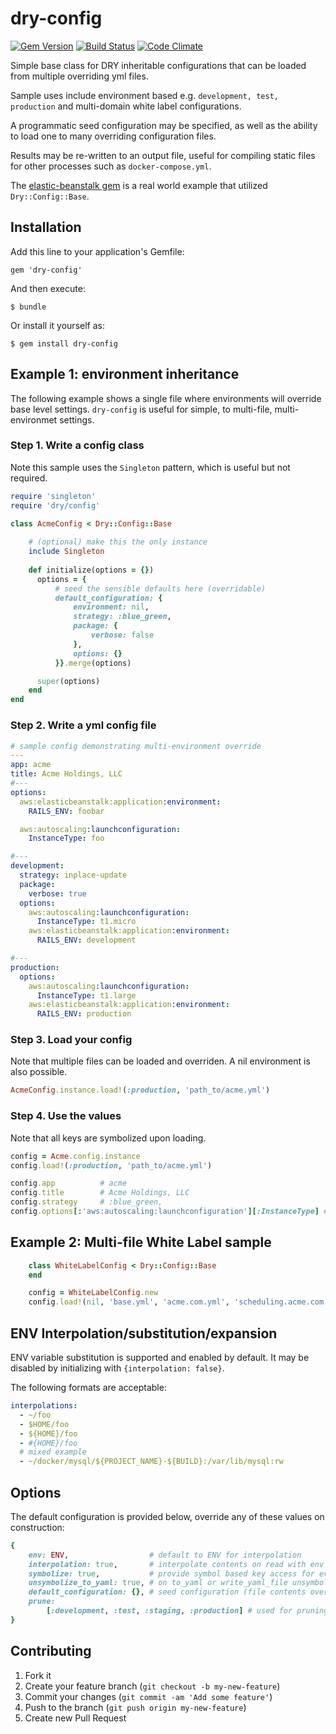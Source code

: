 # dry-config
[![Gem Version](https://badge.fury.io/rb/dry-config.svg)](https://rubygems.org/gems/dry-config)
[![Build Status](https://travis-ci.org/alienfast/dry-config.svg)](https://travis-ci.org/alienfast/dry-config)
[![Code Climate](https://codeclimate.com/github/alienfast/dry-config/badges/gpa.svg)](https://codeclimate.com/github/alienfast/dry-config)


Simple base class for DRY inheritable configurations that can be loaded from multiple overriding yml files.
  
Sample uses include environment based e.g. `development, test, production` and multi-domain white label configurations.  

A programmatic seed configuration may be specified, as well as the ability to load one to many overriding configuration files.

Results may be re-written to an output file, useful for compiling static files for other processes such as `docker-compose.yml`.
 
The [elastic-beanstalk gem](https://github.com/alienfast/elastic-beanstalk) is a real world example that utilized `Dry::Config::Base`.

## Installation

Add this line to your application's Gemfile:

    gem 'dry-config'

And then execute:

    $ bundle

Or install it yourself as:

    $ gem install dry-config

## Example 1: environment inheritance
The following example shows a single file where environments will override base level settings.  `dry-config` is useful for simple, to multi-file, multi-environmet settings.

### Step 1.  Write a config class
Note this sample uses the `Singleton` pattern, which is useful but not required.

```ruby    
require 'singleton'
require 'dry/config'

class AcmeConfig < Dry::Config::Base
    
    # (optional) make this the only instance 
    include Singleton
    
    def initialize(options = {})
      options = {
          # seed the sensible defaults here (overridable)
          default_configuration: {
              environment: nil,
              strategy: :blue_green,
              package: {
                  verbose: false
              },
              options: {}
          }}.merge(options)

      super(options)
    end
end
```
    
### Step 2.  Write a yml config file
    
```yaml
# sample config demonstrating multi-environment override
---
app: acme
title: Acme Holdings, LLC
#---
options:
  aws:elasticbeanstalk:application:environment:
    RAILS_ENV: foobar

  aws:autoscaling:launchconfiguration:
    InstanceType: foo

#---
development:
  strategy: inplace-update
  package:
    verbose: true
  options:
    aws:autoscaling:launchconfiguration:
      InstanceType: t1.micro
    aws:elasticbeanstalk:application:environment:
      RAILS_ENV: development

#---
production:
  options:
    aws:autoscaling:launchconfiguration:
      InstanceType: t1.large
    aws:elasticbeanstalk:application:environment:
      RAILS_ENV: production    
```

### Step 3. Load your config
 Note that multiple files can be loaded and overriden.  A nil environment is also possible.
 
```ruby
AcmeConfig.instance.load!(:production, 'path_to/acme.yml')
```

### Step 4. Use the values
 Note that all keys are symbolized upon loading.

```ruby
config = Acme.config.instance
config.load!(:production, 'path_to/acme.yml')

config.app          # acme
config.title        # Acme Holdings, LLC    
config.strategy     # :blue_green,
config.options[:'aws:autoscaling:launchconfiguration'][:InstanceType] # t1.large
```   
## Example 2: Multi-file White Label sample

```ruby
    class WhiteLabelConfig < Dry::Config::Base
    end

    config = WhiteLabelConfig.new
    config.load!(nil, 'base.yml', 'acme.com.yml', 'scheduling.acme.com.yml')
```       
## ENV Interpolation/substitution/expansion

ENV variable substitution is supported and enabled by default.  It may be disabled by initializing with `{interpolation: false}`. 

The following formats are acceptable:

```yaml
interpolations:
  - ~/foo
  - $HOME/foo
  - ${HOME}/foo
  - #{HOME}/foo
  # mixed example
  - ~/docker/mysql/${PROJECT_NAME}-${BUILD}:/var/lib/mysql:rw
```
      
## Options

The default configuration is provided below, override any of these values on construction:
```ruby
{
    env: ENV,                  # default to ENV for interpolation
    interpolation: true,       # interpolate contents on read with env (above defaults to the current process's ENV)
    symbolize: true,           # provide symbol based key access for everything i.e. access :development instead of 'development' as a rule
    unsymbolize_to_yaml: true, # on to_yaml or write_yaml_file unsymbolize keys (several external tools do not do well with symbolized keys i.e. write `development:` instead of `:development:`
    default_configuration: {}, # seed configuration (file contents overlay this)
    prune: 
        [:development, :test, :staging, :production] # used for pruning final configuration (optional - nice to have cleanup)
}
```

## Contributing

1. Fork it
2. Create your feature branch (`git checkout -b my-new-feature`)
3. Commit your changes (`git commit -am 'Add some feature'`)
4. Push to the branch (`git push origin my-new-feature`)
5. Create new Pull Request
